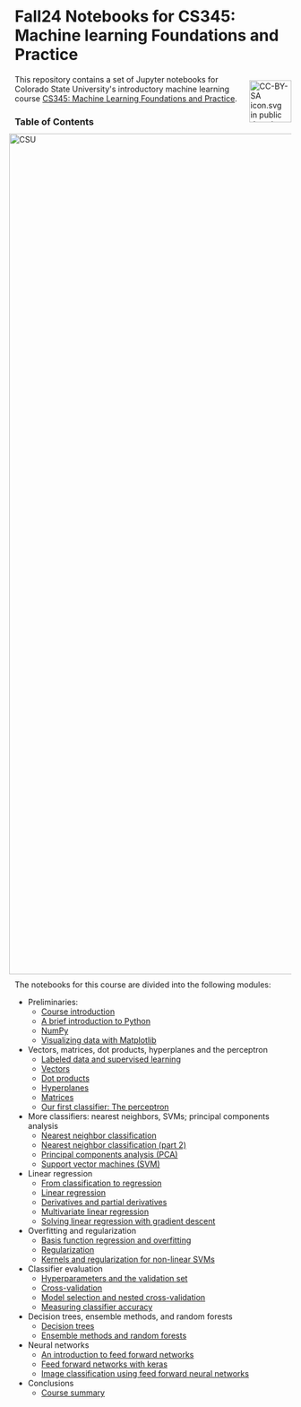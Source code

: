 
# Fall24 Notebooks for CS345: Machine learning Foundations and Practice

<img style="padding: 10px; float:right;" alt="CC-BY-SA icon.svg in public domain" src="https://mirrors.creativecommons.org/presskit/buttons/88x31/png/by-nc-sa.png" width="75">

This repository contains a set of Jupyter notebooks for Colorado State University's introductory machine learning course [CS345: Machine Learning Foundations and Practice](https://www.cs.colostate.edu/~cs345/).

<img style="padding: 10px; float:right;" alt="CSU" src="https://static.colostate.edu/logo/reslogo-v2/assets/img/csu-responsive-symbol.min.svg" width="1500">

### Table of Contents

The notebooks for this course are divided into the following modules:

* Preliminaries:
  * [Course introduction](notebooks/module00_01_intro.ipynb) 
  * [A brief introduction to Python](notebooks/module00_02_python_intro.ipynb)
  * [NumPy](notebooks/module00_03_numpy.ipynb)
  * [Visualizing data with Matplotlib](notebooks/module00_04_matplotlib.ipynb)
* Vectors, matrices, dot products, hyperplanes and the perceptron
  * [Labeled data and supervised learning](notebooks/module01_01_labeled_data.ipynb)
  * [Vectors](notebooks/module01_02_vectors.ipynb)
  * [Dot products](notebooks/module01_03_dot_products.ipynb)	
  * [Hyperplanes](notebooks/module01_04_hyperplanes.ipynb)
  * [Matrices](notebooks/module01_05_matrices.ipynb)
  * [Our first classifier:  The perceptron](notebooks/module01_06_perceptron.ipynb)
* More classifiers: nearest neighbors, SVMs; principal components analysis
  * [Nearest neighbor classification](notebooks/module02_01_nearest_neighbors.ipynb)
  * [Nearest neighbor classification (part 2)](notebooks/module02_02_more_nearest_neighbors.ipynb)
  * [Principal components analysis (PCA)](notebooks/module02_03_pca.ipynb)
  * [Support vector machines (SVM)](notebooks/module02_04_svm.ipynb)
* Linear regression
  * [From classification to regression](notebooks/module03_01_nn_to_regression.ipynb) 
  * [Linear regression](notebooks/module03_02_linear_regression.ipynb)
  * [Derivatives and partial derivatives](notebooks/module03_03_derivatives_partial_derivatives.ipynb)
  * [Multivariate linear regression](notebooks/module03_04_multivariate_linear_regression.ipynb)
  * [Solving linear regression with gradient descent](notebooks/module03_05_linear_regression_gradient_descent.ipynb)
* Overfitting and regularization
  * [Basis function regression and overfitting](notebooks/module04_01_overfitting_basis_function_regression.ipynb)
  * [Regularization](notebooks/module04_02_regularization.ipynb)
  * [Kernels and regularization for non-linear SVMs](notebooks/module04_03_kernels.ipynb)
* Classifier evaluation
  * [Hyperparameters and the validation set](notebooks/module05_hyperparameters_validation.ipynb)
  * [Cross-validation](notebooks/module05_02_cross_validation.ipynb)
  * [Model selection and nested cross-validation](notebooks/module05_03_model_selection.ipynb) 
  * [Measuring classifier accuracy](notebooks/module05_04_classifier_accuracy.ipynb)
* Decision trees, ensemble methods, and random forests
  * [Decision trees](notebooks/module06_01_decision_trees.ipynb)
  * [Ensemble methods and random forests](notebooks/module06_02_ensemble_methods.ipynb)
* Neural networks
  * [An introduction to feed forward networks](notebooks/module07_01_neural_networks_mlp.ipynb)
  * [Feed forward networks with keras](notebooks/module07_02_neural_networks_keras.ipynb)
  * [Image classification using feed forward neural networks](notebooks/module07_03_neural_networks_mnist.ipynb)
* Conclusions
    * [Course summary](notebooks/module08_01_conclusions.ipynb)
